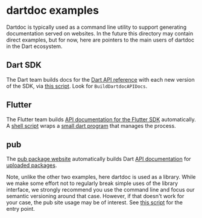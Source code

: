 # dartdoc examples

Dartdoc is typically used as a command line utility to support generating
documentation served on websites.  In the future this directory may contain
direct examples, but for now, here are pointers to the main users of dartdoc
in the Dart ecosystem.

## Dart SDK

The Dart team builds docs for the [Dart API reference](https://api.dart.dev/)
with each new version of the SDK, via
[this script](https://github.com/dart-lang/sdk/blob/main/tools/bots/dart_sdk.py).
Look for `BuildDartdocAPIDocs`.

## Flutter

The Flutter team builds [API documentation for the Flutter SDK](https://api.flutter.dev)
automatically.  A [shell script](https://github.com/flutter/flutter/blob/master/dev/bots/docs.sh)
wraps a [small dart program](https://github.com/flutter/flutter/blob/master/dev/tools/dartdoc.dart)
that manages the process.

## pub

The [pub package website](https://pub.dev) automatically builds Dart
[API documentation](https://pub.dev/documentation/dartdoc/latest/)
for [uploaded packages](https://pub.dev/packages/dartdoc).

Note, unlike the other two examples, here dartdoc is used as a library.  While we make some
effort not to regularly break simple uses of the library interface, we strongly recommend
you use the command line and focus our semantic versioning around that case.   However, if
that doesn't work for your case, the pub site usage may be of interest.  See
[this script](https://github.com/dart-lang/pub-dev/blob/master/pkg/pub_dartdoc/bin/pub_dartdoc.dart)
for the entry point.
